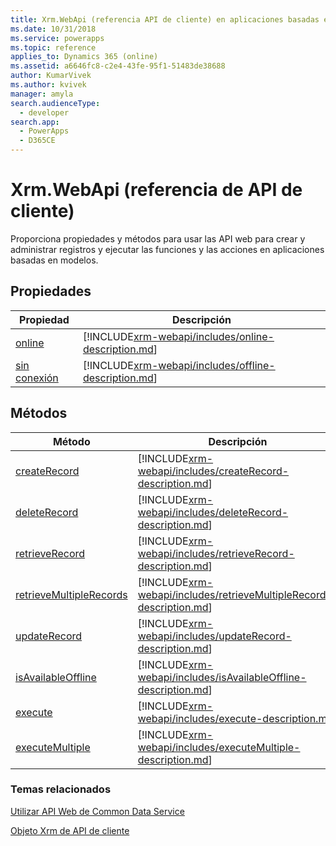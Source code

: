 ```yaml
---
title: Xrm.WebApi (referencia API de cliente) en aplicaciones basadas en modelo| MicrosoftDocs
ms.date: 10/31/2018
ms.service: powerapps
ms.topic: reference
applies_to: Dynamics 365 (online)
ms.assetid: a6646fc8-c2e4-43fe-95f1-51483de38688
author: KumarVivek
ms.author: kvivek
manager: amyla
search.audienceType:
  - developer
search.app:
  - PowerApps
  - D365CE
---
```

# <a name="xrmwebapi-client-api-reference"></a>Xrm.WebApi (referencia de API de cliente)



Proporciona propiedades y métodos para usar las API web para crear y administrar registros y ejecutar las funciones y las acciones en aplicaciones basadas en modelos. 

## <a name="properties"></a>Propiedades

|Propiedad | Descripción | 
|----- |-----| 
|[online](xrm-webapi/online.md)|[!INCLUDE[xrm-webapi/includes/online-description.md](xrm-webapi/includes/online-description.md)]|
|[sin conexión](xrm-webapi/offline.md)|[!INCLUDE[xrm-webapi/includes/offline-description.md](xrm-webapi/includes/offline-description.md)]|

## <a name="methods"></a>Métodos

|Método | Descripción | 
|------ |-------------| 
|[createRecord](xrm-webapi/createRecord.md)|[!INCLUDE[xrm-webapi/includes/createRecord-description.md](xrm-webapi/includes/createRecord-description.md)]|
|[deleteRecord](xrm-webapi/deleteRecord.md)|[!INCLUDE[xrm-webapi/includes/deleteRecord-description.md](xrm-webapi/includes/deleteRecord-description.md)]|
|[retrieveRecord](xrm-webapi/retrieveRecord.md)|[!INCLUDE[xrm-webapi/includes/retrieveRecord-description.md](xrm-webapi/includes/retrieveRecord-description.md)]|
|[retrieveMultipleRecords](xrm-webapi/retrieveMultipleRecords.md)|[!INCLUDE[xrm-webapi/includes/retrieveMultipleRecords-description.md](xrm-webapi/includes/retrieveMultipleRecords-description.md)]|
|[updateRecord](xrm-webapi/updateRecord.md)|[!INCLUDE[xrm-webapi/includes/updateRecord-description.md](xrm-webapi/includes/updateRecord-description.md)]|
|[isAvailableOffline](xrm-webapi/isAvailableOffline.md)|[!INCLUDE[xrm-webapi/includes/isAvailableOffline-description.md](xrm-webapi/includes/isAvailableOffline-description.md)]|
|[execute](xrm-webapi/execute.md)|[!INCLUDE[xrm-webapi/includes/execute-description.md](xrm-webapi/includes/execute-description.md)]|
|[executeMultiple](xrm-webapi/executeMultiple.md)|[!INCLUDE[xrm-webapi/includes/executeMultiple-description.md](xrm-webapi/includes/executeMultiple-description.md)]|

### <a name="related-topics"></a>Temas relacionados

[Utilizar API Web de Common Data Service](../../../common-data-service/webapi/overview.md)

[Objeto Xrm de API de cliente](../clientapi-xrm.md)